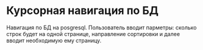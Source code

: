 # Курсорная навигация по БД 
Навигация по БД на posgresql. Пользователь вводит парметры: сколько строк будет на одной странице, направление сортировки
и далее вводит необходимую ему страницу.
